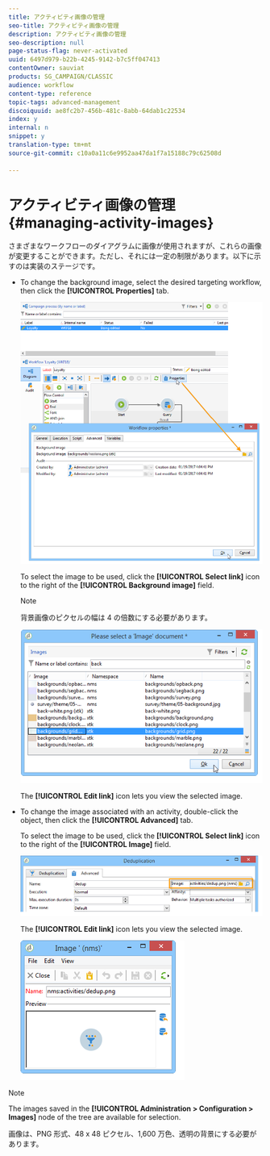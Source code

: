```yaml
---
title: アクティビティ画像の管理
seo-title: アクティビティ画像の管理
description: アクティビティ画像の管理
seo-description: null
page-status-flag: never-activated
uuid: 6497d979-b22b-4245-9142-b7c5ff047413
contentOwner: sauviat
products: SG_CAMPAIGN/CLASSIC
audience: workflow
content-type: reference
topic-tags: advanced-management
discoiquuid: ae8fc2b7-456b-481c-8abb-64dab1c22534
index: y
internal: n
snippet: y
translation-type: tm+mt
source-git-commit: c10a0a11c6e9952aa47da1f7a15188c79c62508d

---
```



# アクティビティ画像の管理{#managing-activity-images}

さまざまなワークフローのダイアグラムに画像が使用されますが、これらの画像が変更することができます。ただし、それには一定の制限があります。以下に示すのは実装のステージです。

* To change the background image, select the desired targeting workflow, then click the **[!UICONTROL Properties]** tab.

   ![](assets/s_user_segmentation_properties_tab.png)

   To select the image to be used, click the **[!UICONTROL Select link]** icon to the right of the **[!UICONTROL Background image]** field.

   >[!NOTE]
   >
   >背景画像のピクセルの幅は 4 の倍数にする必要があります。

   ![](assets/s_user_segmentation_background_select.png)

   The **[!UICONTROL Edit link]** icon lets you view the selected image.

* To change the image associated with an activity, double-click the object, then click the **[!UICONTROL Advanced]** tab.

   To select the image to be used, click the **[!UICONTROL Select link]** icon to the right of the **[!UICONTROL Image]** field.

   ![](assets/s_user_segmentation_activity_image.png)

   The **[!UICONTROL Edit link]** icon lets you view the selected image.

   ![](assets/s_user_segmentation_activity_image_select.png)

>[!NOTE]
>
>The images saved in the **[!UICONTROL Administration > Configuration > Images]** node of the tree are available for selection.
>  
>画像は、PNG 形式、48 x 48 ピクセル、1,600 万色、透明の背景にする必要があります。

